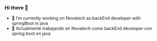 ### Hi there 👋

- 🔭 I’m currently working on Novatech as backEnd developer with springBoot in java
- 🔭 Actualmente trabajando en Novatech como backEnd developer con spring boot en java 

<!--
**e972136/e972136** is a ✨ _special_ ✨ repository because its `README.md` (this file) appears on your GitHub profile.

Here are some ideas to get you started:

- 🔭 I’m currently working on ...
- 🌱 I’m currently learning ...
- 👯 I’m looking to collaborate on ...
- 🤔 I’m looking for help with ...
- 💬 Ask me about ...
- 📫 How to reach me: ...
- 😄 Pronouns: ...
- ⚡ Fun fact: ...
-->
